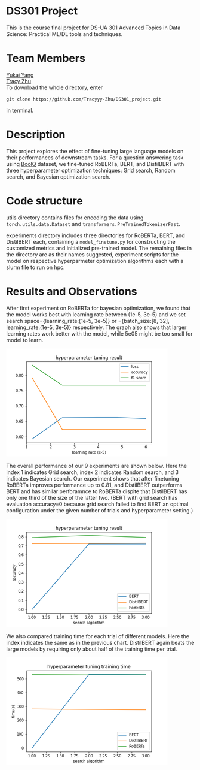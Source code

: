 # DS301 Project
This is the course final project for DS-UA 301 Advanced Topics in Data Science: Practical ML/DL tools and techniques. 

# Team Members
[Yukai Yang](https://github.com/yk803) \
[Tracy Zhu](https://github.com/Tracyyy-Zhu) \
To download the whole directory, enter 

    git clone https://github.com/Tracyyy-Zhu/DS301_project.git 

in terminal.

# Description
This project explores the effect of fine-tuning large language models on their performances of downstream tasks. For a question answering task using [BoolQ](https://github.com/google-research-datasets/boolean-questions.git) dataset, we fine-tuned RoBERTa, BERT, and DistilBERT with three hyperparameter optimization techniques: Grid search, Random search, and Bayesian optimization search.

# Code structure
utils directory contains files for encoding the data using `torch.utils.data.Dataset` and `transformers.PreTrainedTokenizerFast`.

experiments directory includes three directories for RoBERTa, BERT, and DistilBERT each, containing a `model_finetune.py` for constructing the customized metrics and initialized pre-trained model. The remaining files in the directory are as their names suggested, experiment scripts for the model on respective hyperparmeter optimization algorithms each with a slurm file to run on hpc.

# Results and Observations
After first experiment on RoBERTa for bayesian optimization, we found that the model works best with learning rate between (1e-5, 3e-5) and we set search space={learning_rate:(1e-5, 3e-5)} or ={batch_size:[8, 32], learning_rate:(1e-5, 3e-5)} respectively. The graph also shows that larger learning rates work better with the model, while 5e05 might be too small for model to learn.

![DS301_project](/ro_bayes.png)

The overall performance of our 9 experiments are shown below. Here the index 1 indicates Grid search, index 2 indicates Random search, and 3 indicates Bayesian search. Our experiment shows that after finetuning RoBERTa improves performance up to 0.81, and DistilBERT outperforms BERT and has similar perforamnce to RoBERTa dispite that DistilBERT has only one third of the size of the latter two. (BERT with grid search has evaluation accuracy=0 because grid search failed to find BERT an optimal configuration under the given number of trials and hyperparameter setting.)

![DS301_project](/performance.png)

We also compared training time for each trial of different models. Here the index indicates the same as in the previous chart. DistilBERT again beats the large models by requiring only about half of the training time per trial.

![DS301_project](/time.png)
